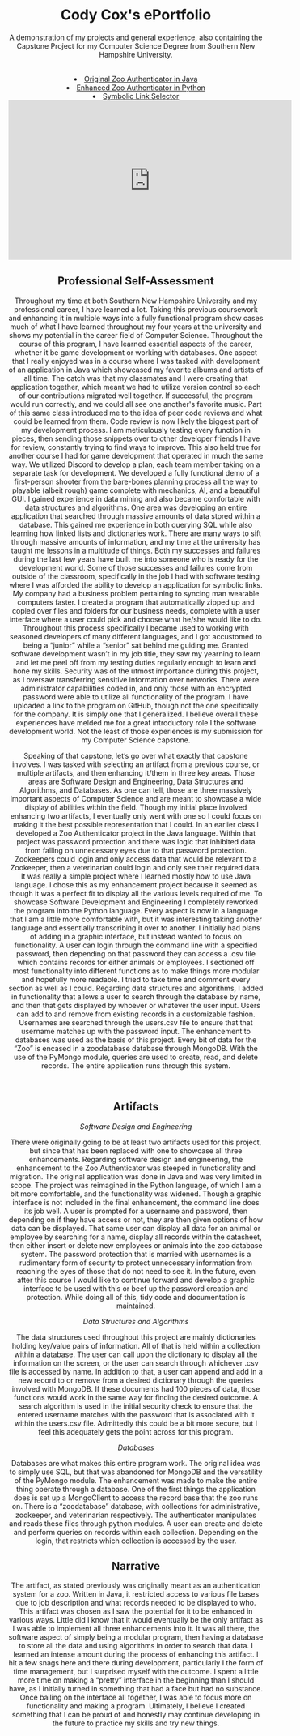 <center><h1><strong>Cody Cox's ePortfolio</strong></h1>

<p>A demonstration of my projects and general experience, also containing the Capstone Project for my Computer Science Degree from Southern New Hampshire University.</p><br>
<li><a href="https://codycox-admin@bitbucket.org/codycox/zooauthenticatorjava.git">Original Zoo Authenticator in Java</a><br>
<li><a href="https://github.com/cohcox/cohcox.github.io/tree/main/ZooAuthenticatorPython">Enhanced Zoo Authenticator in Python</a><br>
<li><a href="https://github.com/cohcox/symboliclink/tree/main/SymbolicLinkSelector">Symbolic Link Selector</a><br>

  <iframe width="560" height="315" src="https://youtu.be/A3h8ZbjaWMA" title="YouTube video player" frameborder="0" allow="accelerometer; autoplay; clipboard-write; encrypted-media; gyroscope; picture-in-picture" allowfullscreen></iframe>
  
<h2>Professional Self-Assessment</h2>
<p>Throughout my time at both Southern New Hampshire University and my professional career, I have learned a lot. Taking this previous coursework and enhancing it in multiple ways into a fully functional program show cases much of what I have learned throughout my four years at the university and shows my potential in the career field of Computer Science. Throughout the course of this program, I have learned essential aspects of the career, whether it be game development or working with databases. One aspect that I really enjoyed was in a course where I was tasked with development of an application in Java which showcased my favorite albums and artists of all time. The catch was that my classmates and I were creating that application together, which meant we had to utilize version control so each of our contributions migrated well together. If successful, the program would run correctly, and we could all see one another's favorite music. Part of this same class introduced me to the idea of peer code reviews and what could be learned from them. Code review is now likely the biggest part of my development process. I am meticulously testing every function in pieces, then sending those snippets over to other developer friends I have for review, constantly trying to find ways to improve. This also held true for another course I had for game development that operated in much the same way. We utilized Discord to develop a plan, each team member taking on a separate task for development. We developed a fully functional demo of a first-person shooter from the bare-bones planning process all the way to playable (albeit rough) game complete with mechanics, AI, and a beautiful GUI. I gained experience in data mining and also became comfortable with data structures and algorithms. One area was developing an entire application that searched through massive amounts of data stored within a database. This gained me experience in both querying SQL while also learning how linked lists and dictionaries work. There are many ways to sift through massive amounts of information, and my time at the university has taught me lessons in a multitude of things. Both my successes and failures during the last few years have built me into someone who is ready for the development world. Some of those successes and failures come from outside of the classroom, specifically in the job I had with software testing where I was afforded the ability to develop an application for symbolic links. My company had a business problem pertaining to syncing man wearable computers faster. I created a program that automatically zipped up and copied over files and folders for our business needs, complete with a user interface where a user could pick and choose what he/she would like to do. Throughout this process specifically I became used to working with seasoned developers of many different languages, and I got accustomed to being a “junior” while a “senior” sat behind me guiding me. Granted software development wasn’t in my job title, they saw my yearning to learn and let me peel off from my testing duties regularly enough to learn and hone my skills. Security was of the utmost importance during this project, as I oversaw transferring sensitive information over networks. There were administrator capabilities coded in, and only those with an encrypted password were able to utilize all functionality of the program. I have uploaded a link to the program on GitHub, though not the one specifically for the company. It is simply one that I generalized. I believe overall these experiences have melded me for a great introductory role I the software development world. Not the least of those experiences is my submission for my Computer Science capstone.</p>
<p>Speaking of that capstone, let’s go over what exactly that capstone involves. I was tasked with selecting an artifact from a previous course, or multiple artifacts, and then enhancing it/them in three key areas. Those areas are Software Design and Engineering, Data Structures and Algorithms, and Databases. As one can tell, those are three massively important aspects of Computer Science and are meant to showcase a wide display of abilities within the field. Though my initial place involved enhancing two artifacts, I eventually only went with one so I could focus on making it the best possible representation that I could. In an earlier class I developed a Zoo Authenticator project in the Java language. Within that project was password protection and there was logic that inhibited data from falling on unnecessary eyes due to that password protection. Zookeepers could login and only access data that would be relevant to a Zookeeper, then a veterinarian could login and only see their required data. It was really a simple project where I learned mostly how to use Java language. I chose this as my enhancement project because it seemed as though it was a perfect fit to display all the various levels required of me. To showcase Software Development and Engineering I completely reworked the program into the Python language. Every aspect is now in a language that I am a little more comfortable with, but it was interesting taking another language and essentially transcribing it over to another. I initially had plans of adding in a graphic interface, but instead wanted to focus on functionality. A user can login through the command line with a specified password, then depending on that password they can access a .csv file which contains records for either animals or employees. I sectioned off most functionality into different functions as to make things more modular and hopefully more readable. I tried to take time and comment every section as well as I could. Regarding data structures and algorithms, I added in functionality that allows a user to search through the database by name, and then that gets displayed by whoever or whatever the user input. Users can add to and remove from existing records in a customizable fashion. Usernames are searched through the users.csv file to ensure that that username matches up with the password input. The enhancement to databases was used as the basis of this project. Every bit of data for the “Zoo” is encased in a zoodatabase database through MongoDB. With the use of the PyMongo module, queries are used to create, read, and delete records. The entire application runs through this system.</p><br>

  <h2>Artifacts</h2>
  <i>Software Design and Engineering</i>
  <p>There were originally going to be at least two artifacts used for this project, but since that has been replaced with one to showcase all three enhancements. Regarding software design and engineering, the enhancement to the Zoo Authenticator was steeped in functionality and migration. The original application was done in Java and was very limited in scope. The project was reimagined in the Python language, of which I am a bit more comfortable, and the functionality was widened. Though a graphic interface is not included in the final enhancement, the command line does its job well. A user is prompted for a username and password, then depending on if they have access or not, they are then given options of how data can be displayed. That same user can display all data for an animal or employee by searching for a name, display all records within the datasheet, then either insert or delete new employees or animals into the zoo database system. The password protection that is married with usernames is a rudimentary form of security to protect unnecessary information from reaching the eyes of those that do not need to see it. In the future, even after this course I would like to continue forward and develop a graphic interface to be used with this or beef up the password creation and protection. While doing all of this, tidy code and documentation is maintained.</p>
    <i>Data Structures and Algorithms</i>
  <p>The data structures used throughout this project are mainly dictionaries holding key/value pairs of information. All of that is held within a collection within a database. The user can call upon the dictionary to display all the information on the screen, or the user can search through whichever .csv file is accessed by name. In addition to that, a user can append and add in a new record to or remove from a desired dictionary through the queries involved with MongoDB. If these documents had 100 pieces of data, those functions would work in the same way for finding the desired outcome. A search algorithm is used in the initial security check to ensure that the entered username matches with the password that is associated with it within the users.csv file. Admittedly this could be a bit more secure, but I feel this adequately gets the point across for this program.</p>
      <i>Databases</i>
  <p>Databases are what makes this entire program work. The original idea was to simply use SQL, but that was abandoned for MongoDB and the versatility of the PyMongo module. The enhancement was made to make the entire thing operate through a database. One of the first things the application does is set up a MongoClient to access the record base that the zoo runs on. There is a “zoodatabase” database, with collections for administrative, zookeeper, and veterinarian respectively. The authenticator manipulates and reads these files through python modules. A user can create and delete and perform queries on records within each collection. Depending on the login, that restricts which collection is accessed by the user.</p>
  <h2>Narrative</h2>
  <p>The artifact, as stated previously was originally meant as an authentication system for a zoo. Written in Java, it restricted access to various file bases due to job description and what records needed to be displayed to who. This artifact was chosen as I saw the potential for it to be enhanced in various ways. Little did I know that it would eventually be the only artifact as I was able to implement all three enhancements into it. It was all there, the software aspect of simply being a modular program, then having a database to store all the data and using algorithms in order to search that data. I learned an intense amount during the process of enhancing this artifact. I hit a few snags here and there during development, particularly I the form of time management, but I surprised myself with the outcome. I spent a little more time on making a “pretty” interface in the beginning than I should have, as I initially turned in something that had a face but had no substance. Once bailing on the interface all together, I was able to focus more on functionality and making a program. Ultimately, I believe I created something that I can be proud of and honestly may continue developing in the future to practice my skills and try new things. </p>

